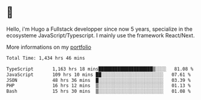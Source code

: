 # 👋 

Hello, i'm Hugo a Fullstack developper since now 5 years, specialize in the ecosysteme JavaScript/Typescript. I mainly use the framework React/Next.

More informations on my [portfolio](https://hcampos.fr)

<!--START_SECTION:waka-->

```txt
Total Time: 1,434 hrs 46 mins

TypeScript       1,163 hrs 18 mins████████████████████▒░░░░   81.08 %
JavaScript       109 hrs 10 mins ██░░░░░░░░░░░░░░░░░░░░░░░   07.61 %
JSON             48 hrs 36 mins  █░░░░░░░░░░░░░░░░░░░░░░░░   03.39 %
PHP              16 hrs 12 mins  ▒░░░░░░░░░░░░░░░░░░░░░░░░   01.13 %
Bash             15 hrs 30 mins  ▒░░░░░░░░░░░░░░░░░░░░░░░░   01.08 %
```

<!--END_SECTION:waka-->
